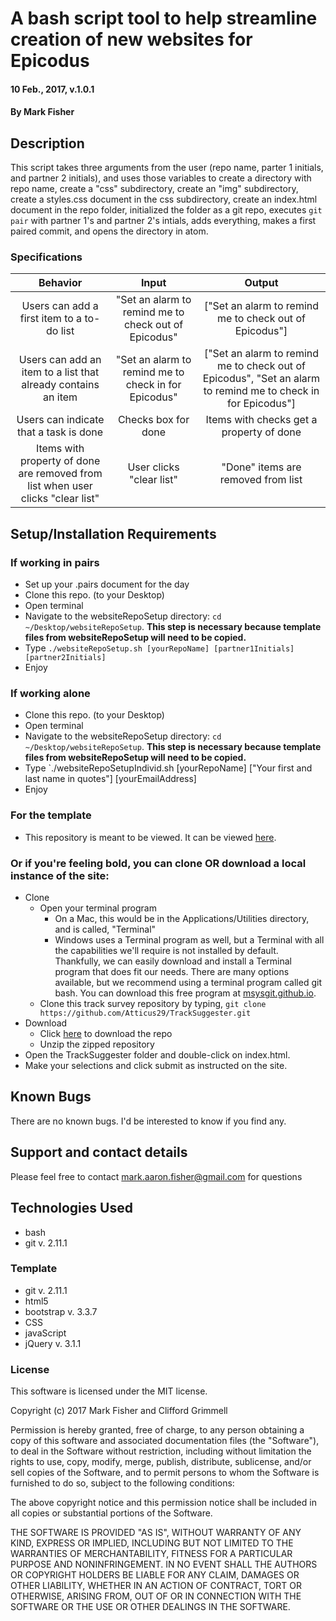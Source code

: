 
# A bash script tool to help streamline creation of new websites for Epicodus

#### 10 Feb., 2017, v.1.0.1

#### By Mark Fisher

## Description

This script takes three arguments from the user (repo name, parter 1 initials, and partner 2 initials), and uses those variables to create a directory with repo name, create a "css" subdirectory, create an "img" subdirectory, create a styles.css document in the css subdirectory, create an index.html document in the repo folder, initialized the folder as a git repo, executes `git pair` with partner 1's and partner 2's intials, adds everything, makes a first paired commit, and opens the directory in atom.

### Specifications

|Behavior|Input|Output|
|:---:|:---:|:---:|
|Users can add a first item to a to-do list|"Set an alarm to remind me to check out of Epicodus"|["Set an alarm to remind me to check out of Epicodus"]|
|Users can add an item to a list that already contains an item|"Set an alarm to remind me to check in for Epicodus"|["Set an alarm to remind me to check out of Epicodus", "Set an alarm to remind me to check in for Epicodus"]|
|Users can indicate that a task is done|Checks box for done|Items with checks get a property of done|
|Items with property of done are removed from list when user clicks "clear list"|User clicks "clear list"|"Done" items are removed from list|


## Setup/Installation Requirements

### If working in pairs
* Set up your .pairs document for the day
* Clone this repo. (to your Desktop)
* Open terminal
* Navigate to the websiteRepoSetup directory: `cd ~/Desktop/websiteRepoSetup`. **This step is necessary because template files from websiteRepoSetup will need to be copied.**
* Type `./websiteRepoSetup.sh [yourRepoName] [partner1Initials] [partner2Initials]`
* Enjoy

### If working alone
* Clone this repo. (to your Desktop)
* Open terminal
* Navigate to the websiteRepoSetup directory: `cd ~/Desktop/websiteRepoSetup`. **This step is necessary because template files from websiteRepoSetup will need to be copied.**
* Type `./websiteRepoSetupIndivid.sh [yourRepoName] ["Your first and last name in quotes"] [yourEmailAddress]
* Enjoy

### For the template
* This repository is meant to be viewed. It can be viewed [here](https://Atticus29.github.io/_repoNameHere_).

### Or if you're feeling bold, you can clone OR download a local instance of the site:

* Clone
  * Open your terminal program
    * On a Mac, this would be in the Applications/Utilities directory, and is called, "Terminal"
    * Windows uses a Terminal program as well, but a Terminal with all the capabilities we'll require is not installed by default. Thankfully, we can easily download and install a Terminal program that does fit our needs.
There are many options available, but we recommend using a terminal program called git bash. You can download this free program at [msysgit.github.io](https://git-for-windows.github.io/).
  * Clone this track survey repository by typing, `git clone https://github.com/Atticus29/TrackSuggester.git`
* Download
  * Click [here](https://github.com/Atticus29/_repoNameHere_/archive/master.zip) to download the repo
  * Unzip the zipped repository
* Open the TrackSuggester folder and double-click on index.html.
* Make your selections and click submit as instructed on the site.


## Known Bugs

There are no known bugs. I'd be interested to know if you find any.

## Support and contact details

Please feel free to contact mark.aaron.fisher@gmail.com for questions

## Technologies Used

* bash
* git v. 2.11.1

### Template
* git v. 2.11.1
* html5
* bootstrap v. 3.3.7
* CSS
* javaScript
* jQuery v. 3.1.1

### License

This software is licensed under the MIT license.

Copyright (c) 2017 Mark Fisher and Clifford Grimmell

Permission is hereby granted, free of charge, to any person obtaining a copy
of this software and associated documentation files (the "Software"), to deal
in the Software without restriction, including without limitation the rights
to use, copy, modify, merge, publish, distribute, sublicense, and/or sell
copies of the Software, and to permit persons to whom the Software is
furnished to do so, subject to the following conditions:

The above copyright notice and this permission notice shall be included in all
copies or substantial portions of the Software.

THE SOFTWARE IS PROVIDED "AS IS", WITHOUT WARRANTY OF ANY KIND, EXPRESS OR
IMPLIED, INCLUDING BUT NOT LIMITED TO THE WARRANTIES OF MERCHANTABILITY,
FITNESS FOR A PARTICULAR PURPOSE AND NONINFRINGEMENT. IN NO EVENT SHALL THE
AUTHORS OR COPYRIGHT HOLDERS BE LIABLE FOR ANY CLAIM, DAMAGES OR OTHER
LIABILITY, WHETHER IN AN ACTION OF CONTRACT, TORT OR OTHERWISE, ARISING FROM,
OUT OF OR IN CONNECTION WITH THE SOFTWARE OR THE USE OR OTHER DEALINGS IN THE
SOFTWARE.
